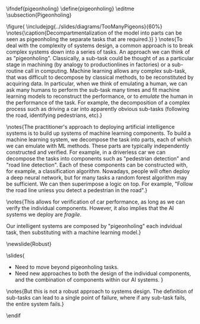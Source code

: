 \ifndef{pigeonholing}
\define{pigeonholing}
\editme
\subsection{Pigeonholing}

\figure{
\includejpg{../slides/diagrams/TooManyPigeons}{60%}
\notes{\caption{Decompartmentalization of the model into parts can be seen as pigeonholing the separate tasks that are required.}}
}
\notes{To deal with the complexity of systems design, a common approach is to break complex systems down into a series of tasks. An approach we can think of as "pigeonholing". Classically, a sub-task could be thought of as a particular stage in machining (by analogy to productionlines in factories) or a sub-routine call in computing. Machine learning allows any complex sub-task, that was difficult to decompose by classical methods, to be reconstituted by acquiring data. In particular, when we think of emulating a human, we can ask many humans to perform the sub-task many times and fit machine learning models to reconstruct the performance, or to *emulate* the human in the performance of the task. For example, the decomposition of a complex process such as driving a car into apparently obvious sub-tasks (following the road, identifying pedestrians, etc).}

\notes{The practitioner's approach to deploying artificial intelligence systems is to build up systems of machine learning components. To build a machine learning system, we decompose the task into parts, each of which we can emulate with ML methods. These parts are typically independently constructed and verified. For example, in a driverless car we can decompose the tasks into components such as "pedestrian detection" and "road line detection". Each of these components can be constructed with, for example, a classification algorithm. Nowadays, people will often deploy a deep neural network, but for many tasks a random forest algorithm may be sufficient. We can then superimpose a logic on top. For example, "Follow the road line unless you detect a pedestrian in the road".} 

\notes{This allows for verification of car performance, as long as we can verify the individual components. However, it also implies that the AI systems we deploy are *fragile*.

Our intelligent systems are composed by "pigeonholing" each indvidual task, then substituting with a machine learning model.}

\newslide{Robust}

\slides{
* Need to move beyond pigeonholing tasks.
* Need new approaches to both the design of the individual components, and the combination of components within our AI systems.
}

\notes{But this is not a robust approach to systems design. The definition of sub-tasks can lead to a single point of failure, where if any sub-task fails, the entire system fails.}

\endif
